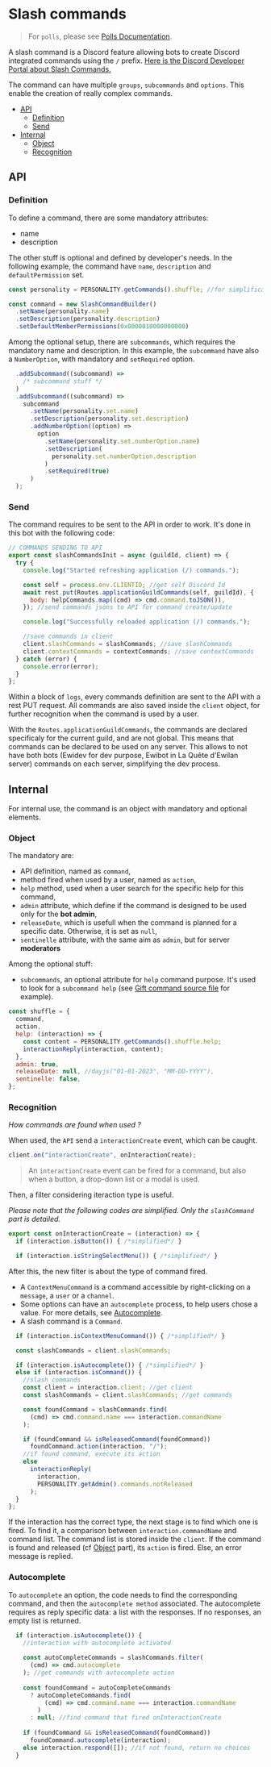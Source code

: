 # Slash commands

> For `polls`, please see [Polls Documentation](./polls.md).

A slash command is a Discord feature allowing bots to create Discord integrated commands using the `/` prefix.
[Here is the Discord Developer Portal about Slash Commands.](https://discord.com/developers/docs/interactions/application-commands#slash-commands)

The command can have multiple `groups`, `subcommands` and `options`. This enable the creation of really complex commands.

- [API](#api)
  - [Definition](#definition)
  - [Send](#send)
- [Internal](#internal)
  - [Object](#object)
  - [Recognition](#recognition)

## API


### Definition

To define a command, there are some mandatory attributes:
- name
- description

The other stuff is optional and defined by developer's needs. In the following example, the command have `name`, `description` and `defaultPermission` set.

```js
const personality = PERSONALITY.getCommands().shuffle; //for simplification

const command = new SlashCommandBuilder()
  .setName(personality.name)
  .setDescription(personality.description)
  .setDefaultMemberPermissions(0x0000010000000000)
```

Among the optional setup, there are `subcommands`, which requires the mandatory name and description. In this example, the `subcommand` have also a `NumberOption`, with mandatory and `setRequired` option.

```js
  .addSubcommand((subcommand) =>
    /* subcommand stuff */
  )
  .addSubcommand((subcommand) =>
    subcommand
      .setName(personality.set.name)
      .setDescription(personality.set.description)
      .addNumberOption((option) =>
        option
          .setName(personality.set.numberOption.name)
          .setDescription(
            personality.set.numberOption.description
          )
          .setRequired(true)
      )
  );
```


### Send

The command requires to be sent to the API in order to work. It's done in this bot with the following code:

```js
// COMMANDS SENDING TO API
export const slashCommandsInit = async (guildId, client) => {
  try {
    console.log("Started refreshing application (/) commands.");

    const self = process.env.CLIENTID; //get self Discord Id
    await rest.put(Routes.applicationGuildCommands(self, guildId), {
      body: helpCommands.map((cmd) => cmd.command.toJSON()),
    }); //send commands jsons to API for command create/update

    console.log("Successfully reloaded application (/) commands.");

    //save commands in client
    client.slashCommands = slashCommands; //save slashCommands
    client.contextCommands = contextCommands; //save contextCommands
  } catch (error) {
    console.error(error);
  }
};
```

Within a block of `logs`, every commands definition are sent to the API with a rest PUT request. All commands are also saved inside the `client` object, for further recognition when the command is used by a user.

With the `Routes.applicationGuildCommands`, the commands are declared specificaly for the current guild, and are not global. This means that commands can be declared to be used on any server.
This allows to not have both bots (Ewidev for dev purpose, Ewibot in La Quête d'Ewilan server) commands on each server, simplifying the dev process. 

## Internal

For internal use, the command is an object with mandatory and optional elements. 


### Object

The mandatory are:
- API definition, named as `command`,
- method fired when used by a user, named as `action`,
- `help` method, used when a user search for the specific help for this command,
- `admin` attribute, which define if the command is designed to be used only for the **bot admin**,
- `releaseDate`, which is usefull when the command is planned for a specific date. Otherwise, it is set as `null`,
- `sentinelle` attribute, with the same aim as `admin`, but for server **moderators**

Among the optional stuff:
- `subcommands`, an optional attribute for `help` command purpose. It's used to look for a `subcommand help` (see [Gift command source file](../../src/commands/gift.js) for example). 

```js
const shuffle = {
  command,
  action,
  help: (interaction) => {
    const content = PERSONALITY.getCommands().shuffle.help;
    interactionReply(interaction, content);
  },
  admin: true,
  releaseDate: null, //dayjs("01-01-2023", "MM-DD-YYYY"),
  sentinelle: false,
};
```


### Recognition

_How commands are found when used ?_

When used, the `API` send a `interactionCreate` event, which can be caught.

```js
client.on("interactionCreate", onInteractionCreate);
```

> An `interactionCreate` event can be fired for a command, but also when a button, a drop-down list or a modal is used.

Then, a filter considering iteraction type is useful.

*Please note that the following codes are simplified. Only the `slashCommand` part is detailed.*

```js
export const onInteractionCreate = (interaction) => {
  if (interaction.isButton()) { /*simplified*/ }

  if (interaction.isStringSelectMenu()) { /*simplified*/ }
```

After this, the new filter is about the type of command fired.
- A `ContextMenuCommand` is a command accessible by right-clicking on a `message`, a `user` or a `channel`. 
- Some options can have an `autocomplete` process, to help users chose a value. For more details, see [Autocomplete](#autocomplete).
- A slash command is a `Command`.

```js
  if (interaction.isContextMenuCommand()) { /*simplified*/ }

  const slashCommands = client.slashCommands;

  if (interaction.isAutocomplete()) { /*simplified*/ } 
  else if (interaction.isCommand()) {
    //slash commands
    const client = interaction.client; //get client
    const slashCommands = client.slashCommands; //get commands

    const foundCommand = slashCommands.find(
      (cmd) => cmd.command.name === interaction.commandName
    );

    if (foundCommand && isReleasedCommand(foundCommand))
      foundCommand.action(interaction, "/");
    //if found command, execute its action
    else
      interactionReply(
        interaction,
        PERSONALITY.getAdmin().commands.notReleased
      );
  }
};
```

If the interaction has the correct type, the next stage is to find which one is fired. To find it, a comparison between `interaction.commandName` and command list. The command list is stored inside the `client`. 
If the command is found and released (cf [Object](#object) part), its `action` is fired. Else, an error message is replied.

### Autocomplete

To `autocomplete` an option, the code needs to find the corresponding command, and then the `autocomplete method` associated. The autocomplete requires as reply specific data: a list with the responses. If no responses, an empty list is returned.

```js
  if (interaction.isAutocomplete()) {
    //interaction with autocomplete activated
    
    const autoCompleteCommands = slashCommands.filter(
      (cmd) => cmd.autocomplete
    ); //get commands with autocomplete action
    
    const foundCommand = autoCompleteCommands
      ? autoCompleteCommands.find(
          (cmd) => cmd.command.name === interaction.commandName
        )
      : null; //find command that fired onInteractionCreate
    
    if (foundCommand && isReleasedCommand(foundCommand))
      foundCommand.autocomplete(interaction);
    else interaction.respond([]); //if not found, return no choices
  } 
```

